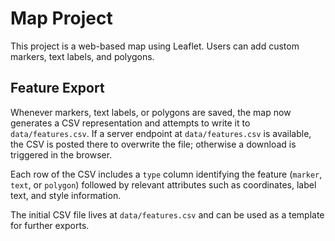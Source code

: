 # Map Project

This project is a web-based map using Leaflet. Users can add custom markers, text labels, and polygons.

## Feature Export

Whenever markers, text labels, or polygons are saved, the map now generates a CSV representation and attempts to write it to `data/features.csv`. If a server endpoint at `data/features.csv` is available, the CSV is posted there to overwrite the file; otherwise a download is triggered in the browser.

Each row of the CSV includes a `type` column identifying the feature (`marker`, `text`, or `polygon`) followed by relevant attributes such as coordinates, label text, and style information.

The initial CSV file lives at `data/features.csv` and can be used as a template for further exports.
